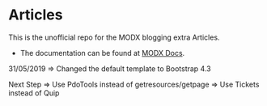 # Articles

This is the unofficial repo for the MODX blogging extra Articles. 

 * The documentation can be found at [MODX Docs](http://rtfm.modx.com/extras/revo/articles).


31/05/2019 => Changed the default template to Bootstrap 4.3

Next Step => Use PdoTools instead of getresources/getpage
          => Use Tickets instead of Quip
